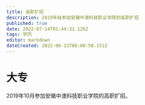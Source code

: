 ```yaml
---
title: 高职扩招
description: 2019年级参加安徽中澳科技职业学院的高职扩招
published: true
date: 2022-07-14T01:44:31.126Z
tags: 学历
editor: markdown
dateCreated: 2022-06-13T06:00:58.151Z
---
```


# 大专
2019年10月参加安徽中澳科技职业学院的高职扩招。
